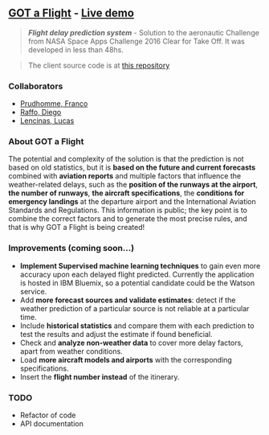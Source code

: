 ## [GOT a Flight](http://www.delay.ml/) - [Live demo](http://www.delay.ml/demo/)
> ***Flight delay prediction system*** - Solution to the aeronautic Challenge from NASA Space Apps Challenge 2016 Clear for Take Off. It was developed in less than 48hs.

> The client source code is at [this repository](https://github.com/lucaslencinas/spaceapp)

### Collaborators

- [Prudhomme, Franco](https://github.com/francoprud)
- [Raffo, Diego](https://github.com/Enanodr)
- [Lencinas, Lucas](https://github.com/lucaslencinas)

### About GOT a Flight

The potential and complexity of the solution is that the prediction is not based on old statistics, but it is **based on the future and current forecasts** combined with **aviation reports** and multiple factors that influence the weather-related delays, such as the **position of the runways at the airport**, **the number of runways**, **the aircraft specifications**, the **conditions for emergency landings** at the departure airport and the International Aviation Standards and Regulations. 
This information is public; the key point is to combine the correct factors and to generate the most precise rules, and that is why GOT a Flight is being created!

### Improvements (coming soon...)

- **Implement Supervised machine learning techniques** to gain even more accuracy upon each delayed flight predicted. Currently the application is hosted in IBM Bluemix, so a potential candidate could be the Watson service.
- Add **more forecast sources and validate estimates**: detect if the weather prediction of a particular source is not reliable at a particular time.
- Include **historical statistics** and compare them with each prediction to test the results and adjust the estimate if found beneficial.
- Check and **analyze non-weather data** to cover more delay factors, apart from weather conditions.
- Load **more aircraft models and airports** with the corresponding specifications.
- Insert the **flight number instead** of the itinerary.

### TODO

- Refactor of code
- API documentation
